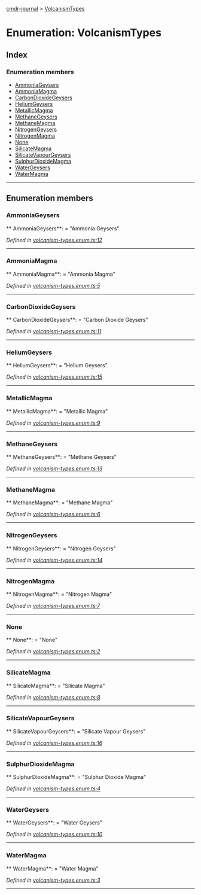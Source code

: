 [cmdr-journal](../README.md) > [VolcanismTypes](../enums/volcanismtypes.md)



# Enumeration: VolcanismTypes

## Index

### Enumeration members

* [AmmoniaGeysers](volcanismtypes.md#ammoniageysers)
* [AmmoniaMagma](volcanismtypes.md#ammoniamagma)
* [CarbonDioxideGeysers](volcanismtypes.md#carbondioxidegeysers)
* [HeliumGeysers](volcanismtypes.md#heliumgeysers)
* [MetallicMagma](volcanismtypes.md#metallicmagma)
* [MethaneGeysers](volcanismtypes.md#methanegeysers)
* [MethaneMagma](volcanismtypes.md#methanemagma)
* [NitrogenGeysers](volcanismtypes.md#nitrogengeysers)
* [NitrogenMagma](volcanismtypes.md#nitrogenmagma)
* [None](volcanismtypes.md#none)
* [SilicateMagma](volcanismtypes.md#silicatemagma)
* [SilicateVapourGeysers](volcanismtypes.md#silicatevapourgeysers)
* [SulphurDioxideMagma](volcanismtypes.md#sulphurdioxidemagma)
* [WaterGeysers](volcanismtypes.md#watergeysers)
* [WaterMagma](volcanismtypes.md#watermagma)



---
## Enumeration members
<a id="ammoniageysers"></a>

###  AmmoniaGeysers

** AmmoniaGeysers**:    = "Ammonia Geysers"

*Defined in [volcanism-types.enum.ts:12](https://github.com/chrisbruford/cmdr-journal/blob/1e4d048/src/volcanism-types.enum.ts#L12)*





___

<a id="ammoniamagma"></a>

###  AmmoniaMagma

** AmmoniaMagma**:    = "Ammonia Magma"

*Defined in [volcanism-types.enum.ts:5](https://github.com/chrisbruford/cmdr-journal/blob/1e4d048/src/volcanism-types.enum.ts#L5)*





___

<a id="carbondioxidegeysers"></a>

###  CarbonDioxideGeysers

** CarbonDioxideGeysers**:    = "Carbon Dioxide Geysers"

*Defined in [volcanism-types.enum.ts:11](https://github.com/chrisbruford/cmdr-journal/blob/1e4d048/src/volcanism-types.enum.ts#L11)*





___

<a id="heliumgeysers"></a>

###  HeliumGeysers

** HeliumGeysers**:    = "Helium Geysers"

*Defined in [volcanism-types.enum.ts:15](https://github.com/chrisbruford/cmdr-journal/blob/1e4d048/src/volcanism-types.enum.ts#L15)*





___

<a id="metallicmagma"></a>

###  MetallicMagma

** MetallicMagma**:    = "Metallic Magma"

*Defined in [volcanism-types.enum.ts:9](https://github.com/chrisbruford/cmdr-journal/blob/1e4d048/src/volcanism-types.enum.ts#L9)*





___

<a id="methanegeysers"></a>

###  MethaneGeysers

** MethaneGeysers**:    = "Methane Geysers"

*Defined in [volcanism-types.enum.ts:13](https://github.com/chrisbruford/cmdr-journal/blob/1e4d048/src/volcanism-types.enum.ts#L13)*





___

<a id="methanemagma"></a>

###  MethaneMagma

** MethaneMagma**:    = "Methane Magma"

*Defined in [volcanism-types.enum.ts:6](https://github.com/chrisbruford/cmdr-journal/blob/1e4d048/src/volcanism-types.enum.ts#L6)*





___

<a id="nitrogengeysers"></a>

###  NitrogenGeysers

** NitrogenGeysers**:    = "Nitrogen Geysers"

*Defined in [volcanism-types.enum.ts:14](https://github.com/chrisbruford/cmdr-journal/blob/1e4d048/src/volcanism-types.enum.ts#L14)*





___

<a id="nitrogenmagma"></a>

###  NitrogenMagma

** NitrogenMagma**:    = "Nitrogen Magma"

*Defined in [volcanism-types.enum.ts:7](https://github.com/chrisbruford/cmdr-journal/blob/1e4d048/src/volcanism-types.enum.ts#L7)*





___

<a id="none"></a>

###  None

** None**:    = "None"

*Defined in [volcanism-types.enum.ts:2](https://github.com/chrisbruford/cmdr-journal/blob/1e4d048/src/volcanism-types.enum.ts#L2)*





___

<a id="silicatemagma"></a>

###  SilicateMagma

** SilicateMagma**:    = "Silicate Magma"

*Defined in [volcanism-types.enum.ts:8](https://github.com/chrisbruford/cmdr-journal/blob/1e4d048/src/volcanism-types.enum.ts#L8)*





___

<a id="silicatevapourgeysers"></a>

###  SilicateVapourGeysers

** SilicateVapourGeysers**:    = "Silicate Vapour Geysers"

*Defined in [volcanism-types.enum.ts:16](https://github.com/chrisbruford/cmdr-journal/blob/1e4d048/src/volcanism-types.enum.ts#L16)*





___

<a id="sulphurdioxidemagma"></a>

###  SulphurDioxideMagma

** SulphurDioxideMagma**:    = "Sulphur Dioxide Magma"

*Defined in [volcanism-types.enum.ts:4](https://github.com/chrisbruford/cmdr-journal/blob/1e4d048/src/volcanism-types.enum.ts#L4)*





___

<a id="watergeysers"></a>

###  WaterGeysers

** WaterGeysers**:    = "Water Geysers"

*Defined in [volcanism-types.enum.ts:10](https://github.com/chrisbruford/cmdr-journal/blob/1e4d048/src/volcanism-types.enum.ts#L10)*





___

<a id="watermagma"></a>

###  WaterMagma

** WaterMagma**:    = "Water Magma"

*Defined in [volcanism-types.enum.ts:3](https://github.com/chrisbruford/cmdr-journal/blob/1e4d048/src/volcanism-types.enum.ts#L3)*





___


